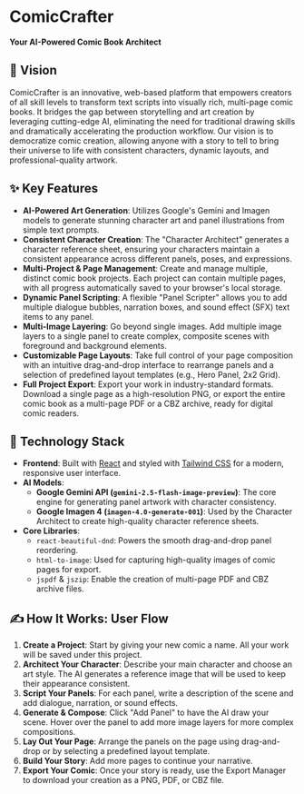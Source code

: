 # ComicCrafter

**Your AI-Powered Comic Book Architect**

## 📖 Vision

ComicCrafter is an innovative, web-based platform that empowers creators of all skill levels to transform text scripts into visually rich, multi-page comic books. It bridges the gap between storytelling and art creation by leveraging cutting-edge AI, eliminating the need for traditional drawing skills and dramatically accelerating the production workflow. Our vision is to democratize comic creation, allowing anyone with a story to tell to bring their universe to life with consistent characters, dynamic layouts, and professional-quality artwork.

## ✨ Key Features

- **AI-Powered Art Generation**: Utilizes Google's Gemini and Imagen models to generate stunning character art and panel illustrations from simple text prompts.
- **Consistent Character Creation**: The "Character Architect" generates a character reference sheet, ensuring your characters maintain a consistent appearance across different panels, poses, and expressions.
- **Multi-Project & Page Management**: Create and manage multiple, distinct comic book projects. Each project can contain multiple pages, with all progress automatically saved to your browser's local storage.
- **Dynamic Panel Scripting**: A flexible "Panel Scripter" allows you to add multiple dialogue bubbles, narration boxes, and sound effect (SFX) text items to any panel.
- **Multi-Image Layering**: Go beyond single images. Add multiple image layers to a single panel to create complex, composite scenes with foreground and background elements.
- **Customizable Page Layouts**: Take full control of your page composition with an intuitive drag-and-drop interface to rearrange panels and a selection of predefined layout templates (e.g., Hero Panel, 2x2 Grid).
- **Full Project Export**: Export your work in industry-standard formats. Download a single page as a high-resolution PNG, or export the entire comic book as a multi-page PDF or a CBZ archive, ready for digital comic readers.

## 🚀 Technology Stack

- **Frontend**: Built with [React](https://react.dev/) and styled with [Tailwind CSS](https://tailwindcss.com/) for a modern, responsive user interface.
- **AI Models**:
  - **Google Gemini API (`gemini-2.5-flash-image-preview`)**: The core engine for generating panel artwork with character consistency.
  - **Google Imagen 4 (`imagen-4.0-generate-001`)**: Used by the Character Architect to create high-quality character reference sheets.
- **Core Libraries**:
  - `react-beautiful-dnd`: Powers the smooth drag-and-drop panel reordering.
  - `html-to-image`: Used for capturing high-quality images of comic pages for export.
  - `jspdf` & `jszip`: Enable the creation of multi-page PDF and CBZ archive files.

## ✍️ How It Works: User Flow

1.  **Create a Project**: Start by giving your new comic a name. All your work will be saved under this project.
2.  **Architect Your Character**: Describe your main character and choose an art style. The AI generates a reference image that will be used to keep their appearance consistent.
3.  **Script Your Panels**: For each panel, write a description of the scene and add dialogue, narration, or sound effects.
4.  **Generate & Compose**: Click "Add Panel" to have the AI draw your scene. Hover over the panel to add more image layers for more complex compositions.
5.  **Lay Out Your Page**: Arrange the panels on the page using drag-and-drop or by selecting a predefined layout template.
6.  **Build Your Story**: Add more pages to continue your narrative.
7.  **Export Your Comic**: Once your story is ready, use the Export Manager to download your creation as a PNG, PDF, or CBZ file.